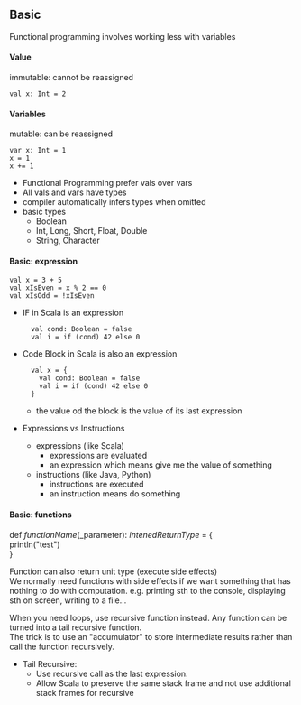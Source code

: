 ## Basic
Functional programming involves working less with variables

#### Value
immutable: cannot be reassigned
```
val x: Int = 2
```

#### Variables
mutable: can be reassigned
```
var x: Int = 1
x = 1
x += 1
```

- Functional Programming prefer vals over vars
- All vals and vars have types
- compiler automatically infers types when omitted
- basic types
    - Boolean
    - Int, Long, Short, Float, Double
    - String, Character

#### Basic: expression
```
val x = 3 + 5
val xIsEven = x % 2 == 0
val xIsOdd = !xIsEven
```
- IF in Scala is an expression 
    ```
      val cond: Boolean = false
      val i = if (cond) 42 else 0
    ```
- Code Block in Scala is also an expression
    ```
      val x = {
        val cond: Boolean = false
        val i = if (cond) 42 else 0
      }
    ```
    - the value od the block is the value of its last expression

- Expressions vs Instructions
    - expressions (like Scala)
        - expressions are evaluated
        - an expression which means give me the value of something
    - instructions (like Java, Python)
        - instructions are executed
        - an instruction means do something
        
#### Basic: functions
  def _functionName_(_parameter): _intenedReturnType_ = {  
    println("test")  
  }
  
  Function can also return unit type (execute side effects)  
  We normally need functions with side effects if we want something that has nothing to do with computation. e.g. printing sth to the console, displaying sth on screen, writing to a file...
  
  When you need loops, use recursive function instead.
  Any function can be turned into a tail recursive function.  
  The trick is to use an "accumulator" to store intermediate results rather than call the function recursively.

  - Tail Recursive:  
    - Use recursive call as the last expression.
    - Allow Scala to preserve the same stack frame and not use additional stack frames for recursive